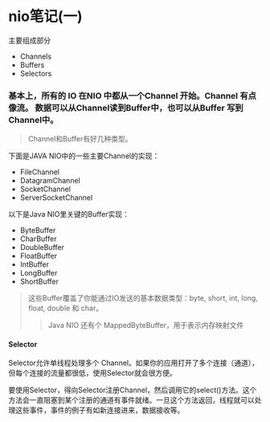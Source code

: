 # nio笔记(一)
主要组成部分
* Channels
* Buffers
* Selectors

### 基本上，所有的 IO 在NIO 中都从一个Channel 开始。Channel 有点像流。 数据可以从Channel读到Buffer中，也可以从Buffer 写到Channel中。

> Channel和Buffer有好几种类型。

下面是JAVA NIO中的一些主要Channel的实现：
* FileChannel
* DatagramChannel
* SocketChannel
* ServerSocketChannel

以下是Java NIO里关键的Buffer实现：
* ByteBuffer
* CharBuffer
* DoubleBuffer
* FloatBuffer
* IntBuffer
* LongBuffer
* ShortBuffer
> 这些Buffer覆盖了你能通过IO发送的基本数据类型：byte, short, int, long, float, double 和 char。
>> Java NIO 还有个 MappedByteBuffer，用于表示内存映射文件

####  Selector
Selector允许单线程处理多个 Channel。如果你的应用打开了多个连接（通道），但每个连接的流量都很低，使用Selector就会很方便。

要使用Selector，得向Selector注册Channel，然后调用它的select()方法。这个方法会一直阻塞到某个注册的通道有事件就绪。一旦这个方法返回，线程就可以处理这些事件，事件的例子有如新连接进来，数据接收等。

